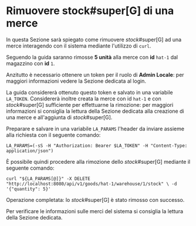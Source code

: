# Rimuovere stock#super[G] di una merce

In questa Sezione sarà spiegato come rimuovere _stock_#super[G] ad una merce interagendo con il sistema mediante l'utilizzo di `curl`.

Seguendo la guida saranno rimosse **5 unità** alla merce con **id** `hat-1` dal magazzino con **id** `1`.

Anzitutto è necessario ottenere un token per il ruolo di **Admin Locale**: per maggiori informazioni vedere la Sezione dedicata al login.

La guida considererà ottenuto questo token e salvato in una variabile `LA_TOKEN`. Considererà inoltre creata la merce con id `hat-1` e con _stock_#super[G] sufficiente per effettuarne la rimozione: per maggiori informazioni si consiglia la lettura della Sezione dedicata alla creazione di una merce e all'aggiunta di _stock_#super[G].

Preparare e salvare in una variabile `LA_PARAMS` l'header da inviare assieme alla richiesta con il seguente comando:

`LA_PARAMS=(-sS -H "Authorization: Bearer $LA_TOKEN" -H "Content-Type: application/json")`

È possibile quindi procedere alla rimozione dello _stock_#super[G] mediante il seguente comando:

`curl "${LA_PARAMS[@]}" -X DELETE "http://localhost:8080/api/v1/goods/hat-1/warehouse/1/stock" \
  -d '{"quantity": 5}'`

Operazione completata: lo _stock_#super[G] è stato rimosso con successo.

Per verificare le informazioni sulle merci del sistema si consiglia la lettura della Sezione dedicata.

